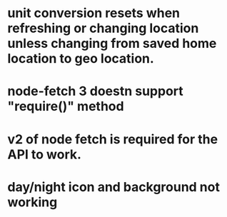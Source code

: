 # unit conversion resets when refreshing or changing location unless changing from saved home location to geo location.
# node-fetch 3 doestn support "require()" method
# v2 of node fetch is required for the API to work.
# day/night icon and background not working

